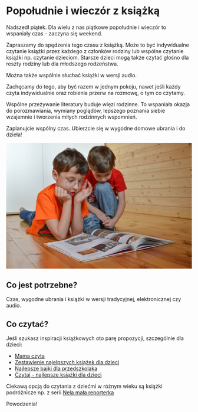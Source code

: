 # Popołudnie i wieczór z książką 

Nadszedł piątek. Dla wielu z nas piątkowe popołudnie i wieczór to wspaniały czas - zaczyna się weekend.

Zapraszamy do spędzenia tego czasu z książką. Może to być indywidualne czytanie książki przez każdego z członków rodziny lub wspólne czytanie książki np. czytanie dzieciom. Starsze dzieci mogą także czytać głośno dla reszty rodziny lub dla młodszego rodzeństwa.

Można także wspólnie słuchać książki w wersji audio.

Zachęcamy do tego, aby być razem w jednym pokoju, nawet jeśli każdy czyta indywidualnie oraz robienia przerw na rozmowę, o tym co czytamy.

Wspólne przeżywanie literatury buduje więzi rodzinne. To wspaniała okazja do porozmawiania, wymiany poglądów, lepszego poznania siebie wzajemnie i tworzenia miłych rodzinnych wspomnień.

Zaplanujcie wspólny czas. Ubierzcie się w wygodne domowe ubrania i do dzieła!

![Zdjęcie](/img/2020-12-04.jpg)

## Co jest potrzebne?

Czas, wygodne ubrania i książki w wersji tradycyjnej, elektronicznej czy audio.

## Co czytać?

Jeśli szukasz inspiracji książkowych oto parę propozycji, szczególnie dla dzieci:

- [Mama czyta](https://mamaczyta.pl)
- [Zestawienie najelpszych książek dla dzieci](https://www.godmother.pl/zestawienie-najlepszych-ksiazek-dla-dzieci-wg-eksperta-doradza-logopeda-iza-stopa/)
- [Najlepsze bajki dla przedszkolaka](https://www.blogojciec.pl/dzieci/najlepsze-bajki-ksiazki-dla-dzieci-przedszkolaka/)
- [Czytaj - najlepsze książki dla dzieci](https://czytajpl.pl/2019/04/02/najlepsze-ksiazki-dla-dzieci/)

Ciekawą opcją do czytania z dziećmi w różnym wieku są książki podróżnicze np. z serii [Nela mała reporterka](https://pl.wikipedia.org/wiki/Nela_mała_reporterka#Książki)

Powodzenia!

